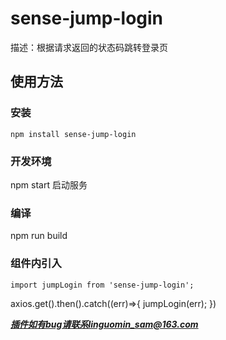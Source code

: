 # sense-jump-login

描述：根据请求返回的状态码跳转登录页

## 使用方法

### 安装

```install
npm install sense-jump-login
```

### 开发环境

npm start
启动服务

### 编译

npm run build

### 组件内引入

```import
import jumpLogin from 'sense-jump-login';
```

axios.get().then().catch((err)=>{
  jumpLogin(err);
})

***插件如有bug请联系linguomin_sam@163.com***
